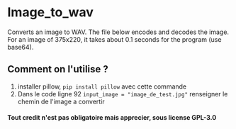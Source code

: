 # Image_to_wav
Converts an image to WAV. The file below encodes and decodes the image. For an image of 375x220, it takes about 0.1 seconds for the program (use base64).

## Comment on l'utilise ? 
1. installer pillow, `pip install pillow` avec cette commande
2. Dans le code ligne 92 `input_image = "image_de_test.jpg"` renseigner le chemin de l'image a convertir

#### Tout credit n'est pas obligatoire mais apprecier, sous license GPL-3.0
